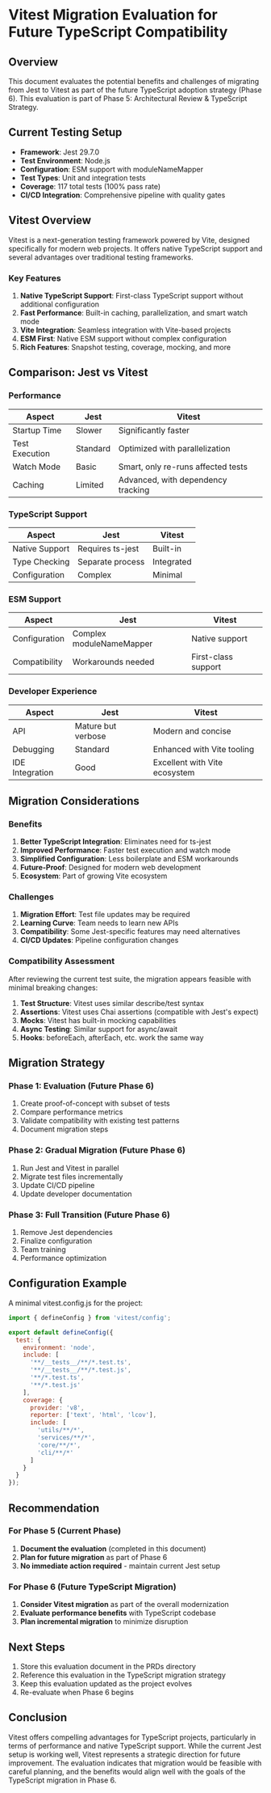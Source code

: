 # Vitest Migration Evaluation for Future TypeScript Compatibility

## Overview
This document evaluates the potential benefits and challenges of migrating from Jest to Vitest as part of the future TypeScript adoption strategy (Phase 6). This evaluation is part of Phase 5: Architectural Review & TypeScript Strategy.

## Current Testing Setup
- **Framework**: Jest 29.7.0
- **Test Environment**: Node.js
- **Configuration**: ESM support with moduleNameMapper
- **Test Types**: Unit and integration tests
- **Coverage**: 117 total tests (100% pass rate)
- **CI/CD Integration**: Comprehensive pipeline with quality gates

## Vitest Overview
Vitest is a next-generation testing framework powered by Vite, designed specifically for modern web projects. It offers native TypeScript support and several advantages over traditional testing frameworks.

### Key Features
1. **Native TypeScript Support**: First-class TypeScript support without additional configuration
2. **Fast Performance**: Built-in caching, parallelization, and smart watch mode
3. **Vite Integration**: Seamless integration with Vite-based projects
4. **ESM First**: Native ESM support without complex configuration
5. **Rich Features**: Snapshot testing, coverage, mocking, and more

## Comparison: Jest vs Vitest

### Performance
| Aspect | Jest | Vitest |
|--------|------|--------|
| Startup Time | Slower | Significantly faster |
| Test Execution | Standard | Optimized with parallelization |
| Watch Mode | Basic | Smart, only re-runs affected tests |
| Caching | Limited | Advanced, with dependency tracking |

### TypeScript Support
| Aspect | Jest | Vitest |
|--------|------|--------|
| Native Support | Requires ts-jest | Built-in |
| Type Checking | Separate process | Integrated |
| Configuration | Complex | Minimal |

### ESM Support
| Aspect | Jest | Vitest |
|--------|------|--------|
| Configuration | Complex moduleNameMapper | Native support |
| Compatibility | Workarounds needed | First-class support |

### Developer Experience
| Aspect | Jest | Vitest |
|--------|------|--------|
| API | Mature but verbose | Modern and concise |
| Debugging | Standard | Enhanced with Vite tooling |
| IDE Integration | Good | Excellent with Vite ecosystem |

## Migration Considerations

### Benefits
1. **Better TypeScript Integration**: Eliminates need for ts-jest
2. **Improved Performance**: Faster test execution and watch mode
3. **Simplified Configuration**: Less boilerplate and ESM workarounds
4. **Future-Proof**: Designed for modern web development
5. **Ecosystem**: Part of growing Vite ecosystem

### Challenges
1. **Migration Effort**: Test file updates may be required
2. **Learning Curve**: Team needs to learn new APIs
3. **Compatibility**: Some Jest-specific features may need alternatives
4. **CI/CD Updates**: Pipeline configuration changes

### Compatibility Assessment
After reviewing the current test suite, the migration appears feasible with minimal breaking changes:

1. **Test Structure**: Vitest uses similar describe/test syntax
2. **Assertions**: Vitest uses Chai assertions (compatible with Jest's expect)
3. **Mocks**: Vitest has built-in mocking capabilities
4. **Async Testing**: Similar support for async/await
5. **Hooks**: beforeEach, afterEach, etc. work the same way

## Migration Strategy

### Phase 1: Evaluation (Future Phase 6)
1. Create proof-of-concept with subset of tests
2. Compare performance metrics
3. Validate compatibility with existing test patterns
4. Document migration steps

### Phase 2: Gradual Migration (Future Phase 6)
1. Run Jest and Vitest in parallel
2. Migrate test files incrementally
3. Update CI/CD pipeline
4. Update developer documentation

### Phase 3: Full Transition (Future Phase 6)
1. Remove Jest dependencies
2. Finalize configuration
3. Team training
4. Performance optimization

## Configuration Example
A minimal vitest.config.js for the project:

```javascript
import { defineConfig } from 'vitest/config';

export default defineConfig({
  test: {
    environment: 'node',
    include: [
      '**/__tests__/**/*.test.ts',
      '**/__tests__/**/*.test.js',
      '**/*.test.ts',
      '**/*.test.js'
    ],
    coverage: {
      provider: 'v8',
      reporter: ['text', 'html', 'lcov'],
      include: [
        'utils/**/*',
        'services/**/*',
        'core/**/*',
        'cli/**/*'
      ]
    }
  }
});
```

## Recommendation

### For Phase 5 (Current Phase)
1. **Document the evaluation** (completed in this document)
2. **Plan for future migration** as part of Phase 6
3. **No immediate action required** - maintain current Jest setup

### For Phase 6 (Future TypeScript Migration)
1. **Consider Vitest migration** as part of the overall modernization
2. **Evaluate performance benefits** with TypeScript codebase
3. **Plan incremental migration** to minimize disruption

## Next Steps
1. Store this evaluation document in the PRDs directory
2. Reference this evaluation in the TypeScript migration strategy
3. Keep this evaluation updated as the project evolves
4. Re-evaluate when Phase 6 begins

## Conclusion
Vitest offers compelling advantages for TypeScript projects, particularly in terms of performance and native TypeScript support. While the current Jest setup is working well, Vitest represents a strategic direction for future improvement. The evaluation indicates that migration would be feasible with careful planning, and the benefits would align well with the goals of the TypeScript migration in Phase 6.
